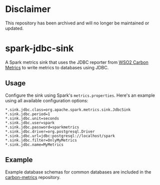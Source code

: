 # Disclaimer

This repository has been archived and will no longer be maintained or updated.

# spark-jdbc-sink

A Spark metrics sink that uses the JDBC reporter from
[WSO2 Carbon Metrics](https://github.com/wso2/carbon-metrics) to write
metrics to databases using JDBC.

## Usage

Configure the sink using Spark's `metrics.properties`.
Here's an example using all available configuration options:

```
*.sink.jdbc.class=org.apache.spark.metrics.sink.JdbcSink
*.sink.jdbc.period=1
*.sink.jdbc.unit=seconds
*.sink.jdbc.user=spark
*.sink.jdbc.password=sparkmetrics
*.sink.jdbc.driver=org.postgresql.Driver
*.sink.jdbc.url=jdbc:postgresql://localhost/spark
*.sink.jdbc.filter=OnlyMyMetrics
*.sink.jdbc.name=MyMetrics
```

## Example

Example database schemas for common databases are included in the
[carbon-metrics](https://github.com/wso2/carbon-metrics/tree/master/features/org.wso2.carbon.metrics.jdbc.core.feature/resources/sql)
repository.
